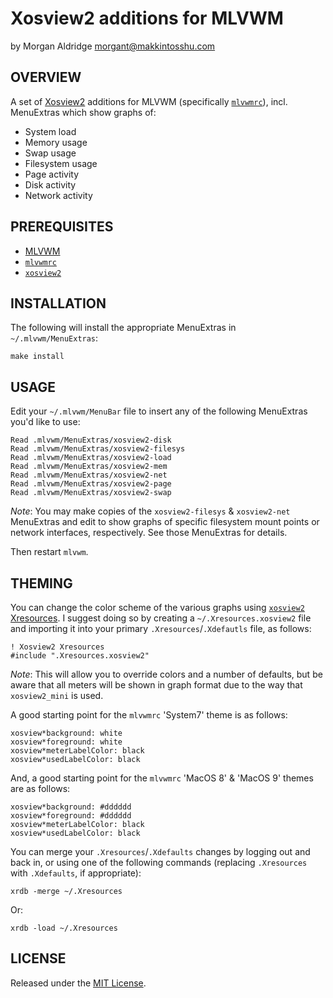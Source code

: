 # Xosview2 additions for MLVWM
by Morgan Aldridge <morgant@makkintosshu.com>

## OVERVIEW

A set of [Xosview2](http://xosview.sourceforge.net/) additions for MLVWM (specifically [`mlvwmrc`](https://github.com/morgant/mlvwmrc)), incl. MenuExtras which show graphs of:

* System load
* Memory usage
* Swap usage
* Filesystem usage
* Page activity
* Disk activity
* Network activity

## PREREQUISITES

* [MLVWM](http://www2u.biglobe.ne.jp/~y-miyata/mlvwm.html)
* [`mlvwmrc`](https://github.com/morgant/mlvwmrc)
* [`xosview2`](http://xosview.sourceforge.net/)

## INSTALLATION

The following will install the appropriate MenuExtras in `~/.mlvwm/MenuExtras`:

    make install

## USAGE

Edit your `~/.mlvwm/MenuBar` file to insert any of the following MenuExtras you'd like to use:

    Read .mlvwm/MenuExtras/xosview2-disk
    Read .mlvwm/MenuExtras/xosview2-filesys
    Read .mlvwm/MenuExtras/xosview2-load
    Read .mlvwm/MenuExtras/xosview2-mem
    Read .mlvwm/MenuExtras/xosview2-net
    Read .mlvwm/MenuExtras/xosview2-page
    Read .mlvwm/MenuExtras/xosview2-swap

_Note_: You may make copies of the `xosview2-filesys` & `xosview2-net` MenuExtras and edit to show graphs of specific filesystem mount points or network interfaces, respectively. See those MenuExtras for details.

Then restart `mlvwm`.

## THEMING

You can change the color scheme of the various graphs using [`xosview2` Xresources](http://xosview.sourceforge.net/documentation.html#X%20RESOURCES). I suggest doing so by creating a `~/.Xresources.xosview2` file and importing it into your primary `.Xresources`/`.Xdefautls` file, as follows:

```
! Xosview2 Xresources
#include ".Xresources.xosview2"
```

_Note_: This will allow you to override colors and a number of defaults, but be aware that all meters will be shown in graph format due to the way that `xosview2_mini` is used.

A good starting point for the `mlvwmrc` 'System7' theme is as follows:

```
xosview*background: white
xosview*foreground: white
xosview*meterLabelColor: black
xosview*usedLabelColor: black
```

And, a good starting point for the `mlvwmrc` 'MacOS 8' & 'MacOS 9' themes are as follows:

```
xosview*background: #dddddd
xosview*foreground: #dddddd
xosview*meterLabelColor: black
xosview*usedLabelColor: black
```

You can merge your `.Xresources`/`.Xdefaults` changes by logging out and back in, or using one of the following commands (replacing `.Xresources` with `.Xdefaults`, if appropriate):

```
xrdb -merge ~/.Xresources
```

Or:

```
xrdb -load ~/.Xresources
```

## LICENSE

Released under the [MIT License](LICENSE).

